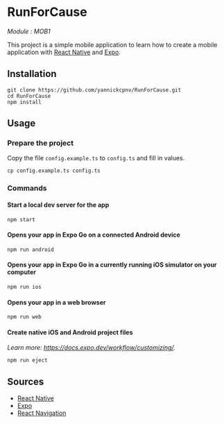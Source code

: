 # RunForCause

_Module : MOB1_

This project is a simple mobile application to learn how to create a mobile application with
[React Native](https://reactnative.dev/) and [Expo](https://expo.io/).

## Installation

```shell
git clone https://github.com/yannickcpnv/RunForCause.git
cd RunForCause
npm install
```

## Usage

### Prepare the project

Copy the file `config.example.ts` to `config.ts` and fill in values.

    cp config.example.ts config.ts

### Commands

#### Start a local dev server for the app

```shell
npm start
```

#### Opens your app in Expo Go on a connected Android device

```shell
npm run android
```

#### Opens your app in Expo Go in a currently running iOS simulator on your computer

```shell
npm run ios
```

#### Opens your app in a web browser

```shell
npm run web
```

#### Create native iOS and Android project files

_Learn more: https://docs.expo.dev/workflow/customizing/._

```shell
npm run eject
```

## Sources

- [React Native](https://reactnative.dev/)
- [Expo](https://expo.dev/)
- [React Navigation](https://reactnavigation.org/)
